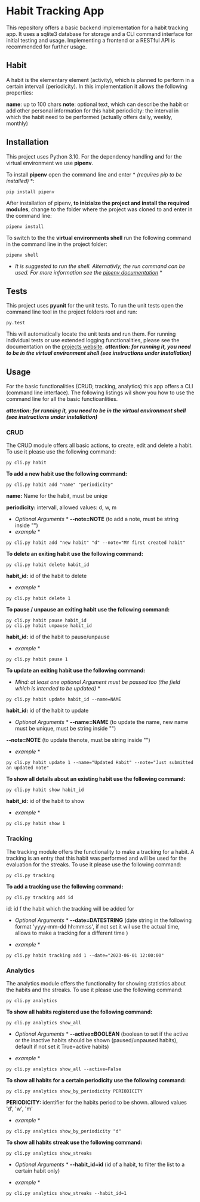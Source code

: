 # Habit Tracking App

This repository offers a basic backend implementation for a habit tracking app. It uses a sqlite3 database for storage and a CLI command interface for initial testing and usage. 
Implementing a frontend or a RESTful API is recommended for further usage.


## Habit

A habit is the elementary element (activity), which is planned to perform in a certain intervall (periodicity). In this implementation it allows the following properties:

**name**: up to 100 chars
**note**: optional text, which can describe the habit or add other personal information for this habit
periodicity: the interval in which the habit need to be performed (actually offers daily, weekly, monthly)

## Installation

This project uses Python 3.10. For the dependency handling and for the virtual environment we use **pipenv**.

To install **pipenv** open the command line and enter * *(requires pip to be installed)* *:

```
pip install pipenv
```

After installation of pipenv, **to inizialze the project and install the required modules**, change to the folder where the project was cloned to and enter in the command line:

```
pipenv install
```

To switch to the the **virtual environments shell** run the following command in the command line in the project folder:

```
pipenv shell
```
* *It is suggested to run the shell. Alternativly, the run command can be used. For more information see the [pipenv documentation](https://pipenv.pypa.io/en/latest/)* *

## Tests

This project uses **pyunit** for the unit tests. To run the unit tests open the command line tool in the project folders root and run:

```
py.test
```
This will automatically locate the unit tests and run them. For running individual tests or use extended logging functionalities, please see the documentation on the [projects website](https://docs.pytest.org/en/7.3.x/). 
***attention: for running it, you need to be in the virtual environment shell (see instructions under installation)***

## Usage

For the basic functionalities (CRUD, tracking, analytics) this app offers a CLI (command line interface). The following listings wil show you how to use the command line 
for all the basic functioanlities.

***attention: for running it, you need to be in the virtual environment shell (see instructions under installation)***

### CRUD 

The CRUD module offers all basic actions, to create, edit and delete a habit. To use it please use the following command:

```
py cli.py habit
```

**To add a new habit use the following command:**

```
py cli.py habit add "name" "periodicity"
```

**name:** Name for the habit, must be uniqe

**periodicity:** intervall, allowed values: d, w, m

* *Optional Arguments* *
**--note=NOTE** (to add a note, must be string inside "")
* *example* *
```
py cli.py habit add "new habit" "d" --note="MY first created habit"
```

**To delete an exiting habit use the following command:**

```
py cli.py habit delete habit_id 
```

**habit_id:** id of the habit to delete

* *example* *
```
py cli.py habit delete 1
```

**To pause / unpause an exiting habit use the following command:**

```
py cli.py habit pause habit_id 
py cli.py habit unpause habit_id
```

**habit_id:** id of the habit to pause/unpause

* *example* *
```
py cli.py habit pause 1
```

**To update an exiting habit use the following command:**

* *Mind: at least one optional Argument must be passed too (the field which is intended to be updated)* *

```
py cli.py habit update habit_id --name=NAME
```

**habit_id:** id of the habit to update

* *Optional Arguments* *
**--name=NAME** (to update the name, new name must be unique, must be string inside "")

**--note=NOTE** (to update thenote, must be string inside "")

* *example* *
```
py cli.py habit update 1 --name="Updated Habit" --note="Just submitted an updated note"
```

**To show all details about an existing habit use the following command:**

```
py cli.py habit show habit_id
```

**habit_id:** id of the habit to show

* *example* *
```
py cli.py habit show 1
```

### Tracking

The tracking module offers the functionality to make a tracking for a habit. A tracking is an entry that this habit was performed and will be used for the 
evaluation for the streaks. To use it please use the following command:

```
py cli.py tracking
```

**To add a tracking use the following command:**

```
py cli.py tracking add id
```

id: id f the habit which the tracking will be added for

* *Optional Arguments* *
**--date=DATESTRING** (date string in the following format 'yyyy-mm-dd hh:mm:ss', if not set it wil use the actual time, allows to make a tracking for a different time )

* *example* *
```
py cli.py habit tracking add 1 --date="2023-06-01 12:00:00"
```

### Analytics

The analytics module offers the functionality for showing statistics about the habits and the streaks. To use it please use the following command:

```
py cli.py analytics
```

**To show all habits registered use the following command:**

```
py cli.py analytics show_all
```

* *Optional Arguments* *
**--active=BOOLEAN** (boolean to set if the active or the inactive habits should be shown (paused/unpaused habits), default if not set it True=active habits)

* *example* *
```
py cli.py analytics show_all --active=False
```

**To show all habits for a certain periodicity use the following command:**

```
py cli.py analytics show_by_periodicity PERIODICITY
```

**PERIODICITY:** identifier for the habits period to be shown. allowed values 'd', 'w', 'm'

* *example* *
```
py cli.py analytics show_by_periodicity "d"
```

**To show all habits streak use the following command:**

```
py cli.py analytics show_streaks
```

* *Optional Arguments* *
**--habit_id=id** (id of a habit, to filter the list to a certain habit only)

* *example* *
```
py cli.py analytics show_streaks --habit_id=1
```
